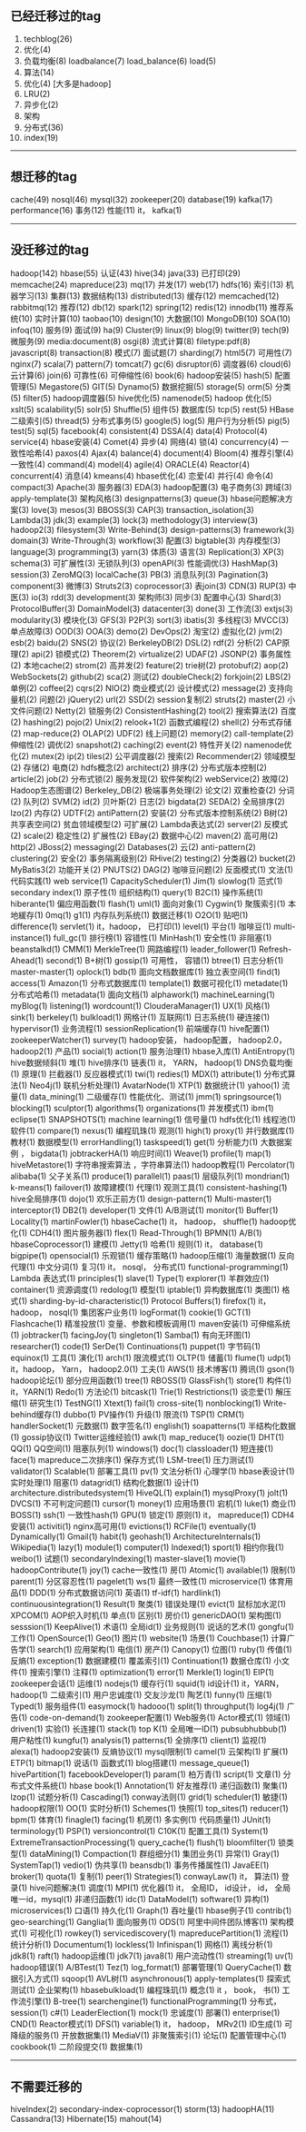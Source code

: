 
## 已经迁移过的tag
1. techblog(26)
2. 优化(4)
3. 负载均衡(8) loadbalance(7)  load_balance(6) load(5)
4. 算法(14)
5. 优化(4) [大多是hadoop]
6. LRU(2) 
7. 异步化(2)    
8. 架构  
9. 分布式(36)   
10. index(19)

---
## 想迁移的tag

cache(49) nosql(46)   mysql(32) 
zookeeper(20) database(19)  kafka(17) performance(16) 事务(12) 性能(11) 
it， kafka(1)

-----
## 没迁移过的tag

hadoop(142) hbase(55)  认证(43)  hive(34) java(33) 已打印(29) 
 memcache(24) mapreduce(23)   mq(17)  并发(17) web(17) hdfs(16) 
   索引(13) 机器学习(13)  集群(13)  数据结构(13) distributed(13) 
缓存(12) memcached(12) rabbitmq(12) 推荐(12) db(12) spark(12) spring(12) redis(12) innodb(11) 
推荐系统(10) 实时计算(10) taobao(10) design(10) 大数据(10) MongoDB(10) SOA(10) infoq(10) 服务(9) 面试(9) ha(9) Cluster(9) linux(9) 
blog(9) twitter(9) tech(9) 微服务(9) media:document(8) osgi(8)  流式计算(8) filetype:pdf(8) javascript(8) transaction(8) 
模式(7) 面试题(7) sharding(7) html5(7) 可用性(7) nginx(7) scala(7) pattern(7) tomcat(7) gc(6) disruptor(6) 调度器(6) 
cloud(6) 云计算(6) join(6)  可靠性(6) 可伸缩性(6) book(6) hadoop安装(5) hash(5) 配置管理(5) Megastore(5) GIT(5) Dynamo(5) 
数据挖掘(5) storage(5) orm(5) 分类(5) filter(5) hadoop调度器(5) hive优化(5) namenode(5) hadoop 优化(5) xslt(5) scalability(5) 
solr(5) Shuffle(5)  组件(5) 数据库(5) tcp(5) rest(5) HBase二级索引(5) thread(5) 分布式事务(5) google(5) log(5) 用户行为分析(5)
pig(5) test(5) sql(5) facebook(4) consistent(4) DSSA(4) data(4) Protocol(4) service(4) hbase安装(4) Comet(4) 异步(4)  网络(4) 
锁(4) concurrency(4) 一致性哈希(4) paxos(4) Ajax(4) balance(4) document(4) Bloom(4) 推荐引擎(4) 一致性(4) command(4) model(4) agile(4)
ORACLE(4) Reactor(4) concurrent(4) 消息(4) kmeans(4) hbase优化(4) 恋爱(4) 并行(4) 命令(4) compact(3) Apache(3) 服务器(3) EDA(3) hadoop配置(3)
电子商务(3) 跨域(3) apply-template(3) 架构风格(3) designpatterns(3) queue(3) hbase问题解决方案(3) love(3) mesos(3) BBOSS(3) CAP(3) 
transaction_isolation(3) Lambda(3) jdk(3) example(3) lock(3) methodology(3) interview(3) hadoop2(3) filesystem(3) Write-Behind(3) 
design-patterns(3) framework(3) domain(3) Write-Through(3) workflow(3) 配置(3) bigtable(3) 内存模型(3) language(3) programming(3) 
yarn(3) 体质(3) 语言(3) Replication(3) XP(3) schema(3) 可扩展性(3) 无锁队列(3) openAPI(3) 性能调优(3) HashMap(3) session(3) ZeroMQ(3) 
localCache(3) PB(3) 消息队列(3) Pagination(3) component(3) 微博(3) Struts2(3) coprocessor(3) 表join(3) CDN(3) RUP(3) 中医(3) io(3) rdd(3)
development(3) 架构师(3) 同步(3) 配置中心(3) Shard(3) ProtocolBuffer(3) DomainModel(3) datacenter(3) done(3) 工作流(3) extjs(3) modularity(3)
模块化(3) GFS(3) P2P(3) sort(3) ibatis(3) 多线程(3) MVCC(3) 单点故障(3) OOD(3) OOA(3) demo(2) DevOps(2) 淘宝(2) 虚拟化(2) jvm(2) esb(2)
baidu(2) SNS(2) 协议(2) BerkeleyDB(2) DSL(2) rdf(2) 分析(2) CAP原理(2) api(2) 锁模式(2) Theorem(2) virtualize(2) UDAF(2) JSONP(2) 
事务属性(2) 本地cache(2) strom(2) 高并发(2) feature(2) trie树(2) protobuf(2) aop(2) WebSockets(2) github(2) sca(2) 测试(2) doubleCheck(2) 
forkjoin(2) LBS(2) 单例(2) coffee(2) cqrs(2) NIO(2) 商业模式(2) 设计模式(2) message(2) 支持向量机(2) 问题(2) jQuery(2) url(2) SSD(2) 
session复制(2) struts(2) master(2) 小文件问题(2) Netty(2) 锁服务(2) ConsistentHashing(2) tool(2) 搜索算法(2) 百度(2) hashing(2) 
pojo(2) Unix(2) relook+1(2) 函数式编程(2) shell(2) 分布式存储(2) map-reduce(2) OLAP(2) UDF(2) 线上问题(2) memory(2) call-template(2) 
伸缩性(2) 调优(2) snapshot(2) caching(2) event(2) 特性开关(2) namenode优化(2) mutex(2) ip(2) tiles(2) 公平调度器(2) 搜索(2) Recommender(2)
领域模型(2) 存储(2) 电商(2) hdfs概念(2) architect(2) 排序(2) 分布式版本控制(2) article(2) job(2) 分布式锁(2) 服务发现(2) 软件架构(2) 
webService(2) 故障(2) Hadoop生态图谱(2) Berkeley_DB(2) 极端事务处理(2) 论文(2) 双重检查(2) 分词(2) 队列(2) SVM(2) id(2) 贝叶斯(2) 日志(2) 
bigdata(2) SEDA(2) 全局排序(2) lzo(2) 内存(2) UDTF(2) antiPattern(2) 安装(2) 分布式版本控制系统(2) B树(2) 共享表空间(2) 贫血领域模型(2) 
可扩展(2) Lambda表达式(2) server(2) 反模式(2) scale(2) 稳定性(2) 扩展性(2) EBay(2) 数据中心(2) maven(2)  高可用(2) http(2) 
JBoss(2)  messaging(2) Databases(2) 云(2) anti-pattern(2) clustering(2) 安全(2) 事务隔离级别(2) RHive(2) testing(2) 分类器(2)
bucket(2) MyBatis3(2) 功能开关(2) PNUTS(2) DAG(2) 咖啡豆问题(2) 反面模式(1) 文法(1) 代码实践(1) web service(1) CapacityScheduler(1) 
Jim(1) slowlog(1) 范式(1) secondary index(1) 原子性(1) 组织结构(1) query(1) B2C(1) 操作系统(1) hiberante(1) 偏应用函数(1) flash(1) 
uml(1) 面向对象(1) Cygwin(1) 聚簇索引(1) 本地緩存(1) 0mq(1) g1(1) 内存队列系统(1) 数据迁移(1) O2O(1) 贴吧(1) difference(1) servlet(1) 
it，hadoop， 已打印(1) level(1) 平台(1) 咖啡豆(1) multi-instance(1) full_gc(1) 排行榜(1) 容错性(1) MinHash(1) 安全性(1) 非阻塞(1) 
beanstalkd(1) CMM(1) MerkleTree(1) 网路编程(1) leader_follower(1) Refresh-Ahead(1) second(1) B+树(1) gossip(1) 可用性， 容错(1) 
btree(1) 日志分析(1) master-master(1) oplock(1) bdb(1) 面向文档数据库(1) 独立表空间(1) find(1) access(1) Amazon(1) 分布式数据库(1) 
template(1) 数据可视化(1) metadate(1) 分布式哈希(1) metadata(1) 面向文档(1) alphawork(1) machineLearning(1) myBlog(1) listening(1) 
wordcount(1) ClouderaManager(1) UX(1) 风格(1) sink(1) berkeley(1) bulkload(1) 网格计(1) 互联网(1) 日志系统(1) 硬连接(1) hypervisor(1) 
业务流程(1) sessionReplication(1) 前端缓存(1) hive配置(1) zookeeperWatcher(1) survey(1) hadoop安装， hadoop配置， hadoop2.0， hadoop2(1) 
产品(1) social(1) action(1) 服务治理(1) hbase入库(1) AntiEntropy(1) hive数据倾斜(1) 堆(1) hive排序(1) 
链表(1) it， YARN， hadoop(1) DNS负载均衡(1) 原理(1) 拦截器(1) 反应器模式(1) twi(1) redies(1) MDX(1) attribute(1) 
分布式算法(1) Neo4j(1) 联机分析处理(1) AvatarNode(1) XTP(1) 数据统计(1) yahoo(1) 流量(1) data_mining(1) 二级缓存(1) 
性能优化、测试(1) jmm(1) springsource(1) blocking(1) sculptor(1) algorithms(1) organizations(1) 并发模式(1) ibm(1) 
eclipse(1) SNAPSHOTS(1) machine learning(1) 信号量(1) hdfs优化(1) 线程池(1) 软件(1) compare(1) nexus(1) 编程玑珠(1) 
观测(1) high(1) proxy(1) 并行数据库(1) 教材(1) 数据模型(1) errorHandling(1) taskspeed(1) get(1) 分析能力(1) 大数据案例 ， bigdata(1) 
jobtrackerHA(1) 响应时间(1) Weave(1) profile(1) map(1) hiveMetastore(1) 字符串搜索算法 ，字符串算法(1) hadoop教程(1) Percolator(1) 
alibaba(1) 父子关系(1) produce(1) parallel(1) paas(1) 层级队列(1) mondrian(1) k-means(1) failover(1) 故障建模(1) 代理(1) 
观测工具(1) consistent-hashing(1) hive全局排序(1) dojo(1) 欢乐正前方(1) design-pattern(1) Multi-master(1) interceptor(1) 
DB2(1) developer(1) 文件(1) A/B测试(1) monitor(1) Buffer(1) Locality(1) martinFowler(1) hbaseCache(1) it， hadoop， shuffle(1) 
hadoop优化(1) CDH4(1) 图片服务器(1) flex(1) Read-Through(1) BPMN(1) A/B(1) hbaseCoprocessor(1) 建模(1) Jetty(1) 哈希(1) 规则(1) 
it， database(1) bigpipe(1) opensocial(1) 乐观锁(1) 缓存策略(1) hadoop压缩(1) 海量数据(1) 反向代理(1) 中文分词(1) 复习(1) 
it， nosql， 分布式(1) functional-programming(1) Lambda 表达式(1) principles(1) slave(1) Type(1) explorer(1) 
羊群效应(1) container(1) 资源调度(1) redolog(1) 模型(1) iptable(1) 异构数据库(1) 
类图(1) 格式(1) sharding-by-id-characteristic(1) Protocol Buffers(1) firefox(1) it， hadoop， nosql(1) 
集团客户业务(1) logFormat(1) cookie(1) GCT(1) Flashcache(1) 精准投放(1) 变量、参数和模板调用(1) maven安装(1) 
可伸缩系统(1) jobtracker(1) facingJoy(1) singleton(1) Samba(1) 有向无环图(1) researcher(1) code(1) SerDe(1) 
Continuations(1) puppet(1) 字节码(1) equinox(1) 工具(1) 演化(1) arch(1) 限流模式(1) OLTP(1) 储蓄(1) flume(1) 
udp(1) it，hadoop， Yarn， hadoop2.0(1) 工夫(1) AWS(1) 技术博客(1) 腾讯(1) gson(1) hadoop论坛(1) 部分应用函数(1) tree(1) RBOSS(1) 
GlassFish(1) store(1) 构件(1) it，YARN(1) Redo(1) 方法论(1) bitcask(1) Trie(1) Restrictions(1) 谈恋爱(1) 解压缩(1) 研究生(1) TestNG(1) 
Xtext(1) fail(1) cross-site(1) nonblocking(1) Write-behind缓存(1) dubbo(1) PV操作(1) 升级(1) 限流(1) TSP(1) CRM(1) handlerSocket(1) 
元数据(1) 数字签名(1) english(1) soapatterns(1) 半结构化数据(1) gossip协议(1) Twitter运维经验(1) awk(1) map_reduce(1) oozie(1) DHT(1)
QQ(1) QQ空间(1) 阻塞队列(1) windows(1) doc(1) classloader(1) 短连接(1) face(1) mapreduce二次排序(1) 保存方式(1) LSM-tree(1) 压力测试(1)
validator(1) Scalable(1) 部署工具(1) pv(1) 文法分析(1) 心理学(1) hbase表设计(1) 实时处理(1) 阻塞(1) datagrid(1) 结构化数据(1) 设计(1) 
 architecture.distributedsystem(1) HiveQL(1) explain(1) mysqlProxy(1) jolt(1) DVCS(1) 不可判定问题(1) cursor(1) 
money(1)  应用场景(1) 宕机(1) luke(1) 商业(1) BOSS(1) ssh(1) 一致性hash(1) GPU(1) 锁定(1) 原则(1) it， mapreduce(1) 
CDH4安装(1) activiti(1) nginx高可用(1) evictions(1) RCFile(1) eventually(1) Dynamically(1) Gmail(1) habit(1) geohash(1) 
ArchitectureInternals(1) Wikipedia(1) lazy(1) module(1) computer(1) Indexed(1) sport(1) 相约你我(1) weibo(1) 试题(1)  secondaryIndexing(1)
master-slave(1) movie(1) hadoopContribute(1) joy(1) cache一致性(1) 房(1) Atomic(1) available(1) 限制(1) parent(1) 
分区容忍性(1) pagelet(1) ws(1) 最终一致性(1) microservice(1) 体育用品(1) DDD(1) 分布式数据访问(1) 英语(1) tf-idf(1) hardlink(1) 
continuousintegration(1) Result(1) 聚类(1) 错误处理(1) evict(1) 鼠标加水泥(1) XPCOM(1) AOP织入时机(1) 单点(1) 区别(1) 房价(1) 
genericDAO(1) 架构图(1) sesssion(1) KeepAlive(1) 术语(1) 全局id(1) 业务规则(1) 说话的艺术(1) gongfu(1) 工作(1) OpenSource(1) 
Geo(1) 图片(1) website(1) 场景(1) Couchbase(1) 计算广告学(1) search(1) 应用架构(1) 电信(1) 房产(1) Canopy(1) 位图(1) ruby(1) 
传值(1) 反熵(1) exception(1) 数据建模(1) 覆盖索引(1) Continuation(1) 数据仓库(1) 小文件(1) 搜索引擎(1) 注释(1) optimization(1) 
error(1) Merkle(1) login(1) EIP(1) zookeeper会话(1) 运维(1) nodejs(1) 缓存行(1) squid(1) id设计(1) it，YARN， hadoop(1) 
二级索引(1) 用户忠诚度(1) 交友沙龙(1) 陶艺(1) funny(1) 压缩(1) Typed(1) 服务组件(1) easymock(1) hadooo(1) split(1) throughput(1) 
log4j(1) 广告(1) code-on-demand(1) zookeeper配置(1) Web服务(1) Actor模式(1) 领域(1) driven(1) 实验(1) 长连接(1) stack(1) top K(1) 
全局唯一ID(1) pubsubhubbub(1) 用户粘性(1) kungfu(1) analysis(1) patterns(1) 全排序(1) client(1) 监视(1) alexa(1) hadoop2安装(1) 
反熵协议(1) mysql限制(1) camel(1) 云架构(1) 扩展(1) ETP(1) bitmap(1) 说话(1) 函数式(1) blog搭建(1) message_queue(1) hivePartition(1) 
facebookDeveloper(1) param(1) 柏万青(1) script(1) 文章(1) 分布式文件系统(1) hbase book(1) Annotation(1) 好友推荐(1) 递归函数(1) 
聚集(1) lzop(1) 试题分析(1) Cascading(1) conway法则(1) grid(1) scheduler(1) 敏捷(1) hadoop权限(1) OO(1) 实时分析(1) Schemes(1) 
快照(1) top_sites(1) reducer(1) bpm(1) 体育(1) finagle(1) facing(1) 机房(1) 多实例(1) 代码质量(1) JUnit(1) terminology(1) PSP(1) 
versioncontrol(1) C10K(1) 配置工具(1) System(1) ExtremeTransactionProcessing(1) query_cache(1) flush(1) bloomfilter(1) 锁类型(1)
dataMining(1) Compaction(1) 群组细分(1) 集团业务(1) 异常(1) Gray(1) SystemTap(1) vedio(1) 伪共享(1) beansdb(1) 事务传播属性(1) 
JavaEE(1) broker(1) quota(1) 复制(1) peer(1) Strategies(1) conwayLaw(1) it， 算法(1) 登录(1) hive问题解决(1) 调度(1) MPI(1) 
优化器(1) it， 全局ID， id设计， id， 全局唯一id，mysql(1) 非递归函数(1) idc(1) DataModel(1) software(1) 异构(1) microservices(1) 
口语(1) 持久化(1) Graph(1) 吞吐量(1) hbase例子(1) contrib(1) geo-searching(1) Ganglia(1) 面向服务(1) ODS(1) 阿里中间件团队博客(1)
架构模式(1) 可视化(1) rowkey(1) servicediscovery(1) mapreducePartition(1) 流程(1) 统计分析(1) Documentum(1) lockless(1) Infinispan(1)
网格(1) 离线分析(1) jdk8(1) raft(1) hadoop运维(1) jdk7(1) java8(1) 用户流动性(1) streaming(1) uv(1) hadoop错误(1) A/BTest(1) Tez(1) 
log_format(1) 部署管理(1) QueryCache(1) 数据引入方式(1) sqoop(1) AVL树(1) asynchronous(1) apply-templates(1) 探索式测试(1) 企业架构(1)
hbasebulkload(1) 编程珠玑(1) 概念(1) it ， book， 书(1) 工作流引擎(1) B-tree(1) searchengine(1) functionalProgramming(1) 
分布式， session(1) c#(1) LeaderElection(1) mock(1) 忠诚度(1) 部署(1) enterprise(1) CND(1) Reactor模式(1) DFS(1) variable(1) 
it， hadoop， MRv2(1) ID生成(1) 可降级的服务(1) 开放数据集(1) MediaV(1) 非聚簇索引(1) 论坛(1) 配置管理中心(1) cookbook(1) 
二阶段提交(1) 数据集(1)

-----
## 不需要迁移的 
hiveIndex(2)   secondary-index-coprocessor(1)  storm(13) hadoopHA(11)  Cassandra(13)  Hibernate(15)  mahout(14)
 
